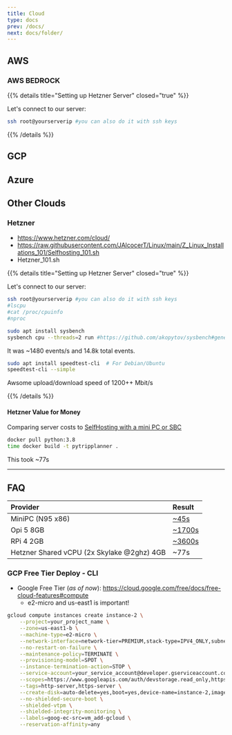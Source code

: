 ```yaml
---
title: Cloud
type: docs
prev: /docs/
next: docs/folder/
---
```


## AWS

### AWS BEDROCK


{{% details title="Setting up Hetzner Server" closed="true" %}}

Let's connect to our server:

```sh
ssh root@yourserverip #you can also do it with ssh keys
```

{{% /details %}}



## GCP

## Azure

## Other Clouds

### Hetzner

* https://www.hetzner.com/cloud/
* https://raw.githubusercontent.com/JAlcocerT/Linux/main/Z_Linux_Installations_101/Selfhosting_101.sh
* Hetzner_101.sh

{{% details title="Setting up Hetzner Server" closed="true" %}}

Let's connect to our server:

```sh
ssh root@yourserverip #you can also do it with ssh keys
#lscpu
#cat /proc/cpuinfo
#nproc
```

```sh
sudo apt install sysbench 
sysbench cpu --threads=2 run #https://github.com/akopytov/sysbench#general-command-line-options
```

It was ~1480 events/s and 14.8k total events.

```sh
sudo apt install speedtest-cli  # For Debian/Ubuntu
speedtest-cli --simple
```

Awsome upload/download speed of 1200++ Mbit/s

{{% /details %}}

#### Hetzner Value for Money

Comparing server costs to [SelfHosting with a mini PC or SBC](https://jalcocert.github.io/RPi/posts/minipc-vs-pi/)

```sh
docker pull python:3.8
time docker build -t pytripplanner .
```

This took ~77s
<!-- 
### Digital Ocean

https://www.digitalocean.com/pricing
https://lowendbox.com/
https://www.netcup.de/
 -->

---

## FAQ

| Provider | Result |
| :-- | :-- |
| MiniPC (N95 x86) | [~45s](https://jalcocert.github.io/RPi/posts/minipc-vs-pi/) |
| Opi 5 8GB |  [~1700s](https://jalcocert.github.io/RPi/posts/pi-vs-orange/#benchmarking-the-docker-build-process) |
| RPi 4 2GB |  [~3600s](https://jalcocert.github.io/RPi/posts/pi-vs-orange/#benchmarking-the-docker-build-process) |
| Hetzner Shared vCPU (2x Skylake @2ghz) 4GB | ~77s |

### GCP Free Tier Deploy - CLI

* Google Free Tier (*as of now*): <https://cloud.google.com/free/docs/free-cloud-features#compute>
    * e2-micro and us-east1 is important!

```sh
gcloud compute instances create instance-2 \
    --project=your_project_name \
    --zone=us-east1-b \
    --machine-type=e2-micro \
    --network-interface=network-tier=PREMIUM,stack-type=IPV4_ONLY,subnet=default \
    --no-restart-on-failure \
    --maintenance-policy=TERMINATE \
    --provisioning-model=SPOT \
    --instance-termination-action=STOP \
    --service-account=your_service_account@developer.gserviceaccount.com \
    --scopes=https://www.googleapis.com/auth/devstorage.read_only,https://www.googleapis.com/auth/logging.write,https://www.googleapis.com/auth/monitoring.write,https://www.googleapis.com/auth/servicecontrol,https://www.googleapis.com/auth/service.management.readonly,https://www.googleapis.com/auth/trace.append \
    --tags=http-server,https-server \
    --create-disk=auto-delete=yes,boot=yes,device-name=instance-2,image=projects/debian-cloud/global/images/debian-11-bullseye-v20231212,mode=rw,size=10,type=projects/projectrpi-398008/zones/us-east1-b/diskTypes/pd-standard \
    --no-shielded-secure-boot \
    --shielded-vtpm \
    --shielded-integrity-monitoring \
    --labels=goog-ec-src=vm_add-gcloud \
    --reservation-affinity=any
```